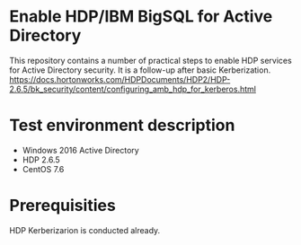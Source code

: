 # Enable HDP/IBM BigSQL for Active Directory
This repository contains a number of practical steps to enable HDP services for Active Directory security. It is a follow-up after basic Kerberization.
https://docs.hortonworks.com/HDPDocuments/HDP2/HDP-2.6.5/bk_security/content/configuring_amb_hdp_for_kerberos.html
# Test environment description
* Windows 2016 Active Directory
* HDP 2.6.5
* CentOS 7.6
# Prerequisities
HDP Kerberizarion is conducted already.



